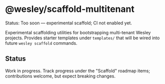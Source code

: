 # @wesley/scaffold-multitenant

Status: Too soon — experimental scaffold; CI not enabled yet.

Experimental scaffolding utilities for bootstrapping multi-tenant Wesley projects. Provides starter templates under `templates/` that will be wired into future `wesley scaffold` commands.

## Status

Work in progress. Track progress under the "Scaffold" roadmap items; contributions welcome, but expect breaking changes.
